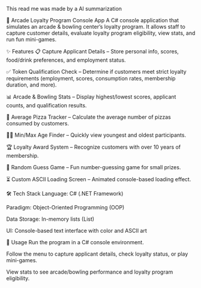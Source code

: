 This read me was made by a AI summarization

🎯 Arcade Loyalty Program Console App
A C# console application that simulates an arcade & bowling center’s loyalty program.
It allows staff to capture customer details, evaluate loyalty program eligibility, view stats, and run fun mini-games.

✨ Features
📋 Capture Applicant Details – Store personal info, scores, food/drink preferences, and employment status.

✅ Token Qualification Check – Determine if customers meet strict loyalty requirements (employment, scores, consumption rates, membership duration, and more).

📊 Arcade & Bowling Stats – Display highest/lowest scores, applicant counts, and qualification results.

🍕 Average Pizza Tracker – Calculate the average number of pizzas consumed by customers.

👶🧓 Min/Max Age Finder – Quickly view youngest and oldest participants.

🏆 Loyalty Award System – Recognize customers with over 10 years of membership.

🎲 Random Guess Game – Fun number-guessing game for small prizes.

⏳ Custom ASCII Loading Screen – Animated console-based loading effect.

🛠️ Tech Stack
Language: C# (.NET Framework)

Paradigm: Object-Oriented Programming (OOP)

Data Storage: In-memory lists (List<Applicant>)

UI: Console-based text interface with color and ASCII art

📌 Usage
Run the program in a C# console environment.

Follow the menu to capture applicant details, check loyalty status, or play mini-games.

View stats to see arcade/bowling performance and loyalty program eligibility.

